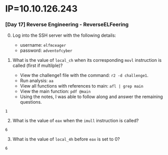 # IP=10.10.126.243


### [Day 17] Reverse Engineering - ReverseELFeering ###

0. Log into the SSH server with the following details:

	* username: `elfmceager`
	* password: `adventofcyber`

1. What is the value of `local_ch` when its corresponding `movl` instruction is called (first if multilple)?

	* View the challenge1 file with the command: `r2 -d challenge1`.
	* Run analysis: `aa`
	* View all functions with references to main: `afl | grep main`
	* View the main function: `pdf @main`
	* Using the notes, I was able to follow along and answer the remaining questions.

```
1
```

2. What is the value of `eax` when the `imull` instruction is called?

```
6
```

3. What is the value of `local_4h` before `eax` is set to 0?

```
6
```
